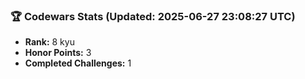 ### 🏆 Codewars Stats (Updated: 2025-06-27 23:08:27 UTC)

- **Rank:** 8 kyu
- **Honor Points:** 3
- **Completed Challenges:** 1
